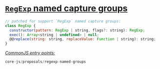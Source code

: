 # [`RegExp` named capture groups](https://github.com/tc39/proposal-regexp-named-groups)
```js
// patched for support `RegExp` named capture groups:
class RegExp {
  constructor(pattern: RegExp | string, flags?: string): RegExp;
  exec(): Array<string | undefined> | null;
  @@replace(string: string, replaceValue: Function | string): string;
}
```
[*CommonJS entry points:*](/docs/Usage.md#commonjs-api)
```js
core-js/proposals/regexp-named-groups
```

